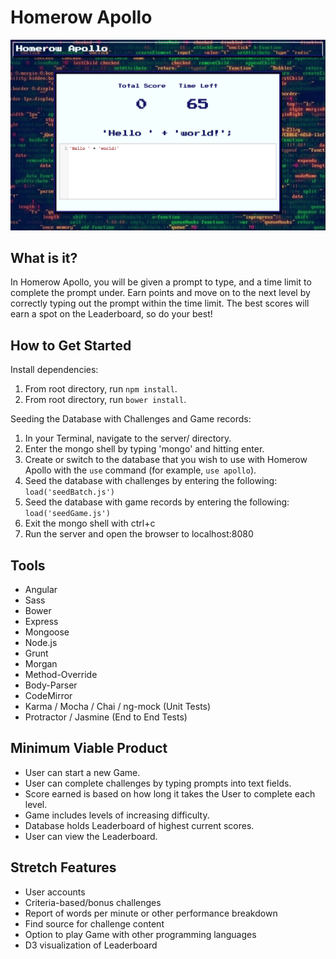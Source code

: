# Homerow Apollo

![Homerow Apollo](./client/assets/home.png "Homerow Apollo")

## What is it? ##

In Homerow Apollo, you will be given a prompt to type, and a time limit to complete the prompt under.
Earn points and move on to the next level by correctly typing out the prompt within the time limit.
The best scores will earn a spot on the Leaderboard, so do your best!

## How to Get Started ##

Install dependencies:

1. From root directory, run ```npm install```.
2. From root directory, run ```bower install```.

Seeding the Database with Challenges and Game records:

1. In your Terminal, navigate to the server/ directory.
2. Enter the mongo shell by typing 'mongo' and hitting enter.
3. Create or switch to the database that you wish to use with Homerow Apollo with the ```use``` command (for example, ```use apollo```).
4. Seed the database with challenges by entering the following: ```load('seedBatch.js')```
5. Seed the database with game records by entering the following: ```load('seedGame.js')```
6. Exit the mongo shell with ctrl+c
7. Run the server and open the browser to localhost:8080

## Tools ##

- Angular
- Sass
- Bower
- Express
- Mongoose
- Node.js
- Grunt
- Morgan
- Method-Override
- Body-Parser
- CodeMirror
- Karma / Mocha / Chai / ng-mock (Unit Tests)
- Protractor / Jasmine (End to End Tests)

## Minimum Viable Product

- User can start a new Game.
- User can complete challenges by typing prompts into text fields.
- Score earned is based on how long it takes the User to complete each level.
- Game includes levels of increasing difficulty.
- Database holds Leaderboard of highest current scores.
- User can view the Leaderboard.

## Stretch Features

- User accounts
- Criteria-based/bonus challenges
- Report of words per minute or other performance breakdown
- Find source for challenge content
- Option to play Game with other programming languages
- D3 visualization of Leaderboard
